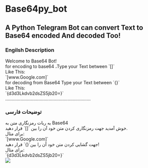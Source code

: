 # Base64py_bot
<h2>A Python Telegram Bot can convert Text to Base64 encoded And decoded Too!</h2>
<h3>Engilsh Description</h3>
Welcome to Base64 Bot!<br>
for encoding to base64 ،Type your Text between `[]`<br>
Like This:<br>
        `[www.Google.com]`<br>
for decoding from Base64 Type your Text between `{}`<br>
Like This:<br>
        `{d3d3Lkdvb2dsZS5jb20=}`<br>
...................................................................
<h3>توضیحات فارسی</h3>
به ربات رمزنگاری متن به Base64 <br>خوش آمدید
جهت رمزنگاری کردن متن خود آن را بین `[]` قرار دهید.<br>
برای مثال:<br>
`[www.Google.com]`<br>
جهت گشایی کردن متن خود آن را بین`{}` قرار دهید!<br>
برای مثال:<br>
`{d3d3Lkdvb2dsZS5jb20=}`<br>
<img src="https://s6.uupload.ir/files/-2147483648_-214025_wli0.jpg"><br>
